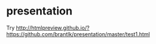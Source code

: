 # presentation

Try http://htmlpreview.github.io/?https://github.com/brantlk/presentation/master/test1.html
